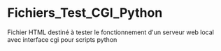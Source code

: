 # Fichiers_Test_CGI_Python
Fichier HTML destiné à tester le fonctionnement d'un serveur web local avec interface cgi pour scripts python
